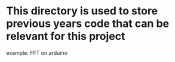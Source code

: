 # This directory is used to store previous years code that can be relevant for this project
example: FFT on arduino
